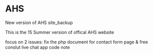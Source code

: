 # AHS
New version of AHS site_backup

This is the 15 Summer version of offical AHS website 

focus on 2 issues:
fix the php document for contact form page & free conslut 
live chat app code note
